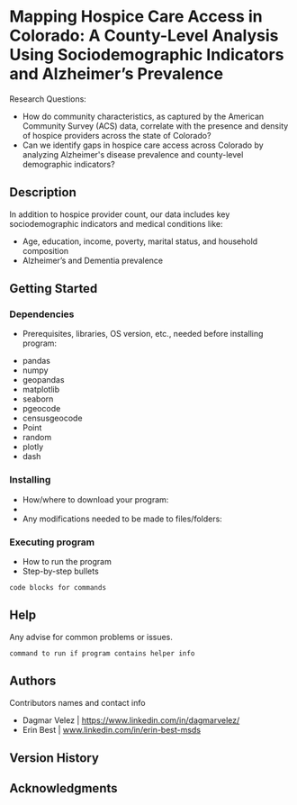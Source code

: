 # Mapping Hospice Care Access in Colorado: A County-Level Analysis Using Sociodemographic Indicators and Alzheimer’s Prevalence

Research Questions:
- How do community characteristics, as captured by the American Community Survey (ACS) data, correlate with the presence and density of hospice providers across the state of Colorado?
- Can we identify gaps in hospice care access across Colorado by analyzing Alzheimer's disease prevalence and county-level demographic indicators?

## Description

In addition to hospice provider count, our data includes key sociodemographic indicators and medical conditions like:
- Age, education, income, poverty, marital status, and household composition
- Alzheimer’s and Dementia prevalence

## Getting Started

### Dependencies

* Prerequisites, libraries, OS version, etc., needed before installing program:
- pandas
- numpy
- geopandas
- matplotlib
- seaborn
- pgeocode
- censusgeocode
- Point
- random
- plotly
- dash

### Installing

* How/where to download your program:
* 
* Any modifications needed to be made to files/folders:

### Executing program

* How to run the program
* Step-by-step bullets
```
code blocks for commands
```

## Help

Any advise for common problems or issues.
```
command to run if program contains helper info
```

## Authors

Contributors names and contact info

- Dagmar Velez | https://www.linkedin.com/in/dagmarvelez/
- Erin Best    | www.linkedin.com/in/erin-best-msds

## Version History


## Acknowledgments

